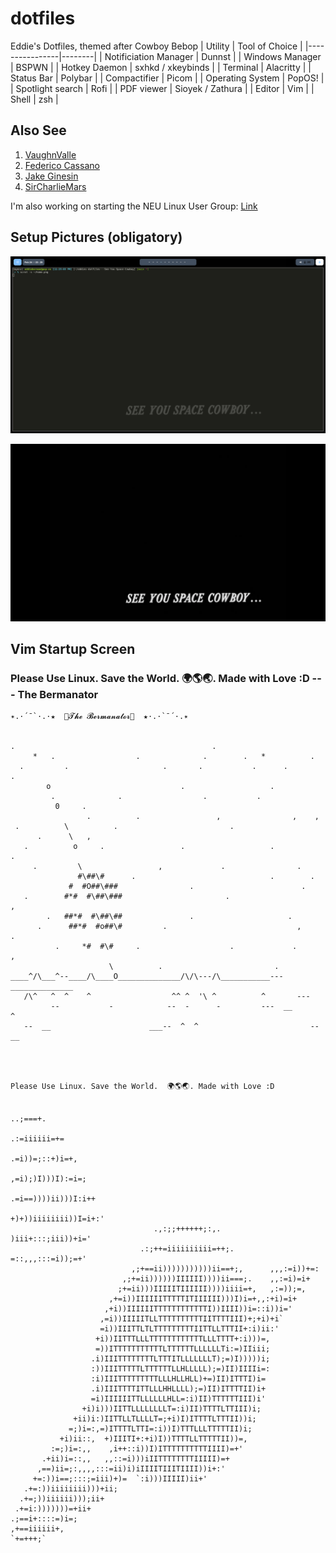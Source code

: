 # dotfiles

Eddie's Dotfiles, themed after Cowboy Bebop
| Utility    | Tool of Choice        |
|----------------|--------|
| Notificiation Manager | Dunnst |
| Windows Manager | BSPWN |
| Hotkey Daemon | sxhkd / xkeybinds |
| Terminal | Alacritty |
| Status Bar | Polybar | 
| Compactifier | Picom |
| Operating System | PopOS! |
| Spotlight search | Rofi |
| PDF viewer | Sioyek / Zathura |
| Editor | Vim |
| Shell | zsh |

## Also See

1. [VaughnValle](https://github.com/VaughnValle/blue-sky)
2. [Federico Cassano](https://github.com/cassanof/dotfiles) 
3. [Jake Ginesin](https://github.com/JakeGinesin/dotfiles)
4. [SirCharlieMars](https://github.com/SeniorMars/dotfiles)

  I'm also working on starting the NEU Linux User Group: [Link](https://github.com/NortheasternUniversityLinuxUserGroup)

## Setup Pictures (obligatory)

![img](home.png)

![img](cbbb.png)

## Vim Startup Screen

### Please Use Linux. Save the World.  🌍🌎🌏. Made with Love :D --- The Bermanator

```
✴.·´¯`·.·★  🎀𝓣𝓱𝓮 𝓑𝓮𝓻𝓶𝓪𝓷𝓪𝓽𝓸𝓻🎀  ★·.·`¯´·.✴


.                                            .
     *   .                  .              .        .   *          .
  .         .                     .       .           .      .        .
        o                             .                   .
         .              .                  .           .
          0     .
                 .          .                 ,                ,    ,
 .          \          .                         .
      .      \   ,
   .          o     .                 .                   .            .
     .         \                 ,             .                .
               #\##\#      .                              .        .
             #  #O##\###                .                        .
   .        #*#  #\##\###                       .                     ,
        .   ##*#  #\##\##               .                     .
      .      ##*#  #o##\#         .                             ,       .
          .     *#  #\#     .                    .             .          ,
                      \          .                         .
____^/\___^--____/\____O______________/\/\---/\___________---______________
   /\^   ^  ^    ^                  ^^ ^  '\ ^          ^       ---
         --           -            --  -      -         ---  __       ^
   --  __                      ___--  ^  ^                         --  __




Please Use Linux. Save the World.  🌍🌎🌏. Made with Love :D

                                                                    ..;===+.
                                                                .:=iiiiii=+=
                                                             .=i))=;::+)i=+,
                                                          ,=i);)I)))I):=i=;
                                                       .=i==))))ii)))I:i++
                                                     +)+))iiiiiiii))I=i+:'
                                .,:;;++++++;:,.       )iii+:::;iii))+i='
                             .:;++=iiiiiiiiii=++;.    =::,,,:::=i));=+'
                           ,;+==ii)))))))))))ii==+;,      ,,,:=i))+=:
                         ,;+=ii))))))IIIIII))))ii===;.    ,,:=i)=i+
                        ;+=ii)))IIIIITIIIIII))))iiii=+,   ,:=));=,
                      ,+=i))IIIIIITTTTTITIIIIII)))I)i=+,,:+i)=i+
                     ,+i))IIIIIITTTTTTTTTTTTI))IIII))i=::i))i='
                    ,=i))IIIIITLLTTTTTTTTTTIITTTTIII)+;+i)+i`
                    =i))IIITTLTLTTTTTTTTTIITTLLTTTII+:i)ii:'
                   +i))IITTTLLLTTTTTTTTTTTTLLLTTTT+:i)))=,
                   =))ITTTTTTTTTTTLTTTTTTLLLLLLTi:=)IIiii;
                  .i)IIITTTTTTTTLTTTITLLLLLLLT);=)I)))))i;
                  :))IIITTTTTLTTTTTTLLHLLLLL);=)II)IIIIi=:
                  :i)IIITTTTTTTTTLLLHLLHLL)+=)II)ITTTI)i=
                  .i)IIITTTTITTLLLHHLLLL);=)II)ITTTTII)i+
                  =i)IIIIIITTLLLLLLHLL=:i)II)TTTTTTIII)i'
                +i)i)))IITTLLLLLLLLT=:i)II)TTTTLTTIII)i;
              +ii)i:)IITTLLTLLLLT=;+i)I)ITTTTLTTTII))i;
             =;)i=:,=)ITTTTLTTI=:i))I)TTTLLLTTTTTII)i;
           +i)ii::,  +)IIITI+:+i)I))TTTTLLTTTTTII))=,
         :=;)i=:,,    ,i++::i))I)ITTTTTTTTTTIIII)=+'
       .+ii)i=::,,   ,,::=i)))iIITTTTTTTTIIIII)=+
      ,==)ii=;:,,,,:::=ii)i)iIIIITIIITIIII))i+:'
     +=:))i==;:::;=iii)+)=  `:i)))IIIII)ii+'
   .+=:))iiiiiiii)))+ii;
  .+=;))iiiiii)));ii+
 .+=i:)))))))=+ii+
.;==i+::::=)i=;
,+==iiiiii+,
`+=+++;`
```
